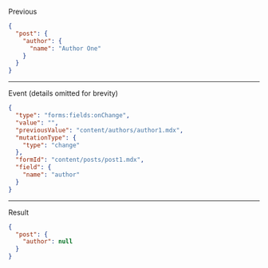 Previous
```json
{
  "post": {
    "author": {
      "name": "Author One"
    }
  }
}
```
---

Event (details omitted for brevity)
```json
{
  "type": "forms:fields:onChange",
  "value": "",
  "previousValue": "content/authors/author1.mdx",
  "mutationType": {
    "type": "change"
  },
  "formId": "content/posts/post1.mdx",
  "field": {
    "name": "author"
  }
}
```
---

Result
```json
{
  "post": {
    "author": null
  }
}
```